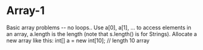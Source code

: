 # Array-1
Basic array problems -- no loops.. Use a[0], a[1], ... to access elements in an array, a.length is the length (note that s.length() is for Strings). Allocate a new array like this: int[] a = new int[10]; // length 10 array
